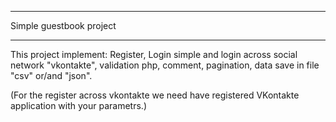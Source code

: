 *****************************
Simple guestbook project
*****************************
This project implement: Register, Login simple and login across social network "vkontakte", validation php, comment, pagination, data save in file "csv" or/and "json".


(For the register across vkontakte we need have registered VKontakte application with your parametrs.)

